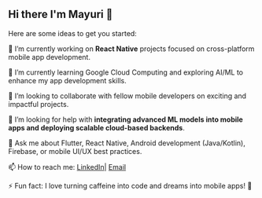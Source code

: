 ## Hi there I'm Mayuri 👋

Here are some ideas to get you started:

🔭 I’m currently working on **React Native** projects focused on cross-platform mobile app development.  

🌱 I’m currently learning Google Cloud Computing and exploring AI/ML to enhance my app development skills.  

👯 I’m looking to collaborate with fellow mobile developers on exciting and impactful projects.  

🤔 I’m looking for help with **integrating advanced ML models into mobile apps and deploying scalable cloud-based backends**.  

💬 Ask me about Flutter, React Native, Android development (Java/Kotlin), Firebase, or mobile UI/UX best practices.

📫 How to reach me: [LinkedIn](https://www.linkedin.com/in/mayuri15jan)| [Email](mailto:mayuri15jan@gmail.com)  

⚡ Fun fact: I love turning caffeine into code and dreams into mobile apps! 🚀  

